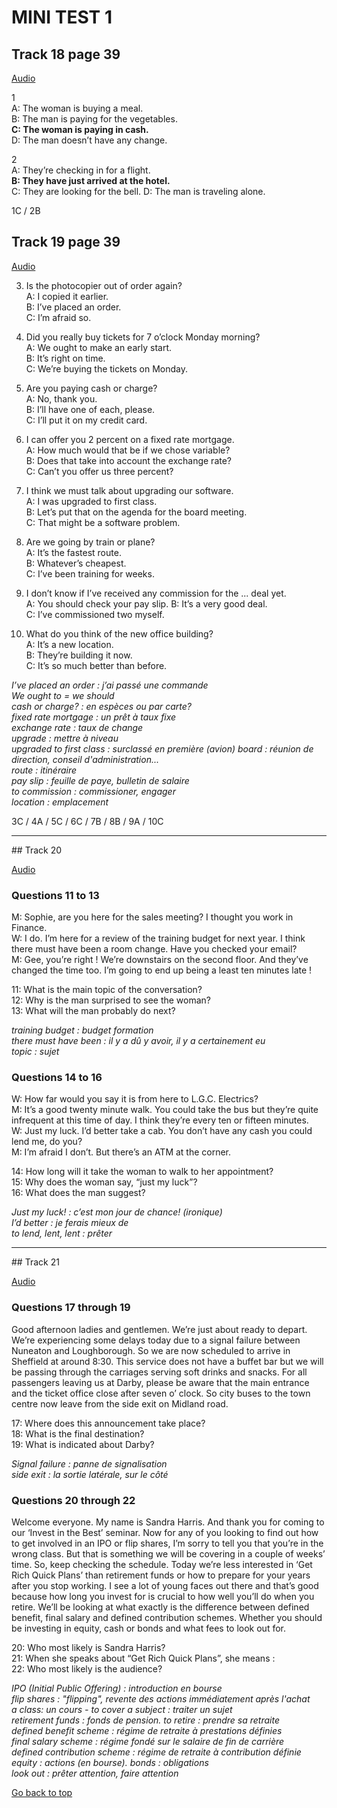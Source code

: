 # MINI TEST 1

<a id="TOP"></a>

## Track 18 page 39

[Audio](lrtk_18.mp3)

1  
A: The woman is buying a meal.  
B: The man is paying for the vegetables.  
**C: The woman is paying in cash.**  
D: The man doesn’t have any change.

2  
A: They’re checking in for a flight.  
**B: They have just arrived at the hotel.**  
C: They are looking for the bell. D: The man is traveling alone.

1C / 2B

## Track 19 page 39

[Audio](lrtk_19.mp3)

3. Is the photocopier out of order again?  
A: I copied it earlier.  
B: I’ve placed an order.  
C: I’m afraid so.

4. Did you really buy tickets for 7 o’clock Monday morning?  
A: We ought to make an early start.  
B: It’s right on time.  
C: We’re buying the tickets on Monday.

5. Are you paying cash or charge?  
A: No, thank you.  
B: I’ll have one of each, please.  
C: I’ll put it on my credit card.

6. I can offer you 2 percent on a fixed rate mortgage.  
A: How much would that be if we chose variable?  
B: Does that take into account the exchange rate?  
C: Can’t you offer us three percent?

7. I think we must talk about upgrading our software.  
A: I was upgraded to first class.  
B: Let’s put that on the agenda for the board meeting.  
C: That might be a software problem.

8. Are we going by train or plane?  
A: It’s the fastest route.  
B: Whatever’s cheapest.  
C: I’ve been training for weeks.

9. I don’t know if I’ve received any commission for the ...  deal yet.  
A: You should check your pay slip.  B: It’s a very good deal.  
C: I’ve commissioned two myself.

10. What do you think of the new office building?  
A: It’s a new location.  
B: They’re building it now.  
C: It’s so much better than before.

*I’ve placed an order : j’ai passé une commande  
We ought to = we should  
cash or charge? : en espèces ou par carte?  
fixed rate mortgage : un prêt à taux fixe  
exchange rate : taux de change  
upgrade : mettre à niveau  
upgraded to first class : surclassé en première (avion)
board : réunion de direction, conseil d'administration...  
route : itinéraire  
pay slip : feuille de paye, bulletin de salaire  
to commission : commissioner, engager  
location : emplacement*

3C / 4A / 5C / 6C / 7B / 8B / 9A / 10C 

****
<div style="page-break-after: always;"></div>
## Track 20

[Audio](lrtk_20.mp3)

### Questions 11 to 13

M: Sophie, are you here for the sales meeting?  I thought you work in Finance.  
W: I do. I’m here for a review of the training budget for next year. I think there must have been a room change. Have you checked your email?  
M: Gee, you’re right ! We’re downstairs on the second floor. And they’ve changed the time too. I’m going to end up being a least ten minutes late !

11: What is the main topic of the conversation?  
12: Why is the man surprised to see the woman?  
13: What will the man probably do next?

*training budget : budget formation  
there must have been : il y a dû y avoir, il y a certainement eu  
topic : sujet*  

### Questions 14 to 16

W: How far would you say it is from here to L.G.C. Electrics?  
M: It’s a good twenty minute walk. You could take the bus but they’re quite infrequent at this time of day. I think they’re every ten or fifteen minutes.  
W: Just my luck. I’d better take a cab. You don’t have any cash you could lend me, do you?  
M: I’m afraid I don’t. But there’s an ATM at the corner.

14: How long will it take the woman to walk to her appointment?  
15: Why does the woman say, “just my luck”?  
16: What does the man suggest?  

*Just my luck! : c’est mon jour de chance! (ironique)  
I’d better : je ferais mieux de  
to lend, lent, lent : prêter*

***
<div style="page-break-after: always;"></div>
## Track 21

[Audio](lrtk_21.mp3)

### Questions 17 through 19

Good afternoon ladies and gentlemen. We’re just about ready to depart. We’re experiencing some delays today due to a signal failure between Nuneaton and Loughborough. So we are now scheduled to arrive in Sheffield at around 8:30. This service does not have a buffet bar but we will be passing through the carriages serving soft drinks and snacks. For all passengers leaving us at Darby, please be aware that the main entrance and the ticket office close after seven o’ clock. So city buses to the town centre now leave from the side exit on Midland road.

17: Where does this announcement take place?   
18: What is the final destination?  
19: What is indicated about Darby?  

*Signal failure  : panne de signalisation  
side exit : la sortie latérale, sur le côté*  

### Questions 20 through 22

Welcome everyone. My name is Sandra Harris. And thank you for coming to our ‘Invest in the Best’ seminar. Now for any of you looking to find out how to get involved in an IPO or flip shares, I’m sorry to tell you that you’re in the wrong class. But that is something we will be covering in a couple of weeks’ time. So, keep checking the schedule. Today we’re less interested in ‘Get Rich Quick Plans’ than retirement funds or how to prepare for your years after you stop working. I see a lot of young faces out there and that’s good because how long you invest for is crucial to how well you’ll do when you retire. We’ll be looking at what exactly is the difference between defined benefit, final salary and defined contribution schemes. Whether you should be investing in equity, cash or bonds and what fees to look out for.

20: Who most likely is Sandra Harris?  
21: When she speaks about “Get Rich Quick Plans”, she means :  
22: Who most likely is the audience?

*IPO (Initial Public Offering) : introduction en bourse  
flip shares : "flipping", revente des actions immédiatement après l'achat  
a class: un cours - to cover a subject : traiter un sujet  
retirement funds : fonds de pension. to retire : prendre sa retraite  
defined benefit scheme : régime de retraite à prestations définies  
final salary scheme : régime fondé sur le salaire de fin de carrière  
defined contribution scheme : régime de retraite à contribution définie  
equity : actions (en bourse). bonds : obligations  
look out : prêter attention, faire attention*

<a href="#TOP">Go back to top</a>



